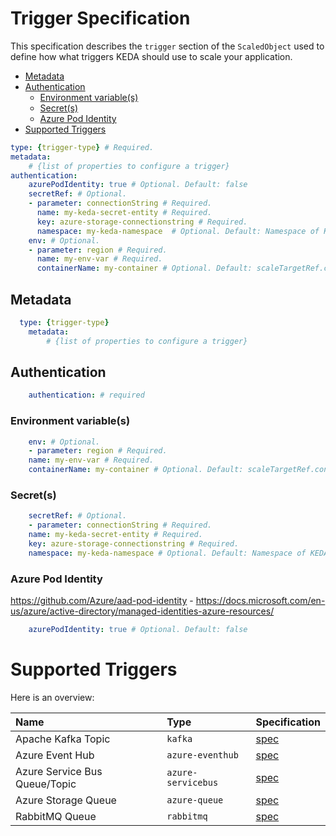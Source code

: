 # Trigger Specification

This specification describes the `trigger` section of the `ScaledObject` used to define how what triggers KEDA should use to scale your application.

- [Metadata](#metadata)
- [Authentication](#authentication)
    - [Environment variable(s)](#authentication)
    - [Secret(s)](#authentication)
    - [Azure Pod Identity](#authentication)
- [Supported Triggers](#supported-triggers)

```yaml
type: {trigger-type} # Required.
metadata:
    # {list of properties to configure a trigger}
authentication:
    azurePodIdentity: true # Optional. Default: false
    secretRef: # Optional.
    - parameter: connectionString # Required.
      name: my-keda-secret-entity # Required.
      key: azure-storage-connectionstring # Required.
      namespace: my-keda-namespace  # Optional. Default: Namespace of KEDA
    env: # Optional.
    - parameter: region # Required.
      name: my-env-var # Required.
      containerName: my-container # Optional. Default: scaleTargetRef.containerName of ScaledObject
```

## Metadata

```yaml
  type: {trigger-type}
    metadata:
        # {list of properties to configure a trigger}
```

## Authentication

```yaml
    authentication: # required
```

### Environment variable(s)
```yaml
    env: # Optional.
    - parameter: region # Required.
    name: my-env-var # Required.
    containerName: my-container # Optional. Default: scaleTargetRef.containerName of ScaledObject
```

### Secret(s)
```yaml
    secretRef: # Optional.
    - parameter: connectionString # Required.
    name: my-keda-secret-entity # Required.
    key: azure-storage-connectionstring # Required.
    namespace: my-keda-namespace # Optional. Default: Namespace of KEDA
```

### Azure Pod Identity
https://github.com/Azure/aad-pod-identity - https://docs.microsoft.com/en-us/azure/active-directory/managed-identities-azure-resources/
```yaml
    azurePodIdentity: true # Optional. Default: false
```

# Supported Triggers

Here is an overview:

| Name                          | Type               | Specification                             |
|:------------------------------|:-------------------|:------------------------------------------|
| Apache Kafka Topic            | `kafka`            | [spec](./triggers/apache-kafka-topic.md)  |
| Azure Event Hub               | `azure-eventhub`   | [spec](./triggers/azure-event-hub.md)     |
| Azure Service Bus Queue/Topic | `azure-servicebus` | [spec](./triggers/azure-service-bus.md)   |
| Azure Storage Queue           | `azure-queue`      | [spec](./triggers/azure-storage-queue.md) |
| RabbitMQ Queue                | `rabbitmq`         | [spec](./triggers/rabbit-mq-queue.md)     |
